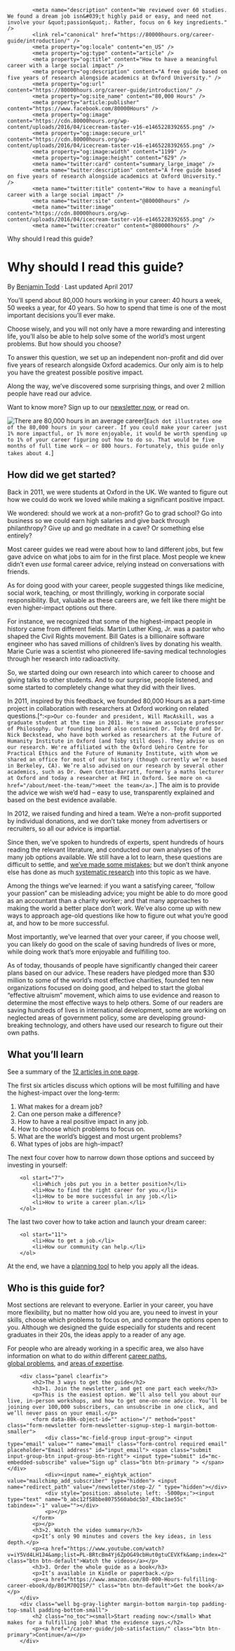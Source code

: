 ```
        <meta name="description" content="We reviewed over 60 studies. We found a dream job isn&#039;t highly paid or easy, and need not involve your &quot;passion&quot;. Rather, focus on 6 key ingredients." />
        <link rel="canonical" href="https://80000hours.org/career-guide/introduction/" />
        <meta property="og:locale" content="en_US" />
        <meta property="og:type" content="article" />
        <meta property="og:title" content="How to have a meaningful career with a large social impact" />
        <meta property="og:description" content="A free guide based on five years of research alongside academics at Oxford University." />
        <meta property="og:url" content="https://80000hours.org/career-guide/introduction/" />
        <meta property="og:site_name" content="80,000 Hours" />
        <meta property="article:publisher" content="https://www.facebook.com/80000Hours" />
        <meta property="og:image" content="https://cdn.80000hours.org/wp-content/uploads/2016/04/icecream-taster-v16-e1465228392655.png" />
        <meta property="og:image:secure_url" content="https://cdn.80000hours.org/wp-content/uploads/2016/04/icecream-taster-v16-e1465228392655.png" />
        <meta property="og:image:width" content="1199" />
        <meta property="og:image:height" content="629" />
        <meta name="twitter:card" content="summary_large_image" />
        <meta name="twitter:description" content="A free guide based on five years of research alongside academics at Oxford University." />
        <meta name="twitter:title" content="How to have a meaningful career with a large social impact" />
        <meta name="twitter:site" content="@80000hours" />
        <meta name="twitter:image" content="https://cdn.80000hours.org/wp-content/uploads/2016/04/icecream-taster-v16-e1465228392655.png" />
        <meta name="twitter:creator" content="@80000hours" />
```



Why should I read this guide?

# Why should I read this guide?

By <span class="byline author vcard"><a href="https://80000hours.org/author/benjamin-todd/" rel="author" class="fn">Benjamin Todd</a></span> &middot; Last updated <time class="update" datetime="2017-04-24T00:00:00+00:00">April 2017</time>

You’ll spend about 80,000 hours working in your career: 40 hours a week, 50 weeks a year, for 40 years. So how to spend that time is one of the most important decisions you’ll ever make.

Choose wisely, and you will not only have a more rewarding and interesting life, you’ll also be able to help solve some of the world’s most urgent problems. But how should you choose?

To answer this question, we set up an independent non-profit and did over five years of research alongside Oxford academics. Our only aim is to help you have the greatest possible positive impact.

Along the way, we’ve discovered some surprising things, and over 2 million people have read our advice.

Want to know more? Sign up to our <a href="/newsletter/">newsletter now</a>, or read on.

![There are 80,000 hours in an average career](https://cdn.80000hours.org/wp-content/uploads/2016/04/80K_Hourdots_V6-3-e1462626926997.png)[`Each dot illustrates one of the 80,000 hours in your career. If you could make your career just 1% more impactful, or 1% more enjoyable, it would be worth spending up to 1% of your career figuring out how to do so. That would be five months of full time work – or 800 hours. Fortunately, this guide only takes about 4.`]

## How did we get started?

Back in 2011, we were students at Oxford in the UK. We wanted to figure out how we could do work we loved while making a significant positive impact.

We wondered: should we work at a non-profit? Go to grad school? Go into business so we could earn high salaries and give back through philanthropy? Give up and go meditate in a cave? Or something else entirely?

Most career guides we read were about how to land different jobs, but few gave advice on what jobs to aim for in the first place. Most people we knew didn’t even *use* formal career advice, relying instead on conversations with friends.

As for doing good with your career, people suggested things like medicine, social work, teaching, or most thrillingly, working in corporate social responsibility. But, valuable as these careers are, we felt like there might be even higher-impact options out there.

For instance, we recognized that some of the highest-impact people in history came from different fields. Martin Luther King, Jr. was a pastor who shaped the Civil Rights movement. Bill Gates is a billionaire software engineer who has saved millions of children’s lives by donating his wealth. Marie Curie was a scientist who pioneered life-saving medical technologies through her research into radioactivity.

So, we started doing our own research into which career to choose and giving talks to other students. And to our surprise, people listened, and some started to completely change what they did with their lives.

In 2011, inspired by this feedback, we founded 80,000 Hours as a part-time project in collaboration with researchers at Oxford working on related questions.[^:`<p>Our co-founder and president, Will MacAskill, was a graduate student at the time in 2011. He's now an associate professor of Philosophy. Our founding board also contained Dr. Toby Ord and Dr. Nick Beckstead, who have both worked as researchers at the Future of Humanity Institute in Oxford (and Toby still does). They advise us on our research. We're affiliated with the Oxford Uehiro Centre for Practical Ethics and the Future of Humanity Institute, with whom we shared an office for most of our history (though currently we’re based in Berkeley, CA). We’re also advised on our research by several other academics, such as Dr. Owen Cotton-Barratt, formerly a maths lecturer at Oxford and today a researcher at FHI in Oxford. See more on <a href="/about/meet-the-team/">meet the team</a>.`] The aim is to provide the advice we wish we’d had – easy to use, transparently explained and based on the best evidence available.

In 2012, we raised funding and hired a team. We’re a non-profit supported by individual donations, and we don’t take money from advertisers or recruiters, so all our advice is impartial.

Since then, we’ve spoken to hundreds of experts, spent hundreds of hours reading the relevant literature, and conducted our own analyses of the many job options available. We still have a lot to learn, these questions are difficult to settle, and <a href="/about/credibility/evaluations/mistakes/">we’ve made some mistakes</a>; but we don’t think anyone else has done as much <a href="/about/credibility/research-principles/">systematic research</a> into this topic as we have.

Among the things we’ve learned: if you want a satisfying career, “follow your passion” can be misleading advice; you might be able to do more good as an accountant than a charity worker; and that many approaches to making the world a better place don’t work. We’ve also come up with new ways to approach age-old questions like how to figure out what you’re good at, and how to be more successful.

Most importantly, we’ve learned that over your career, if you choose well, you can likely do good on the scale of saving hundreds of lives or more, while doing work that’s more enjoyable and fulfilling too.

As of today, thousands of people have significantly changed their career plans based on our advice. These readers have pledged more than $30 million to some of the world’s most effective charities, founded ten new organizations focused on doing good, and helped to start the global “effective altruism” movement, which aims to use evidence and reason to determine the most effective ways to help others. Some of our readers are saving hundreds of lives in international development, some are working on neglected areas of government policy, some are developing ground-breaking technology, and others have used our research to figure out their own paths.

## What you’ll learn

See a summary of the <a href="/career-guide/">12 articles in one page</a>.

The first six articles discuss which options will be most fulfilling and have the highest-impact over the long-term:

1. What makes for a dream job?
1. Can one person make a difference?
1. How to have a real positive impact in any job.
1. How to choose which problems to focus on.
1. What are the world’s biggest and most urgent problems?
1. What types of jobs are high-impact?

The next four cover how to narrow down those options and succeed by investing in yourself:

```
    <ol start="7">
        <li>Which jobs put you in a better position?</li>
        <li>How to find the right career for you.</li>
        <li>How to be more successful in any job.</li>
        <li>How to write a career plan.</li>
    </ol>
```

The last two cover how to take action and launch your dream career:

```
    <ol start="11">
        <li>How to get a job.</li>
        <li>How our community can help.</li>
    </ol>
```

At the end, we have a <a href="/career-planning-tool/">planning tool</a> to help you apply all the ideas.

## Who is this guide for?

Most sections are relevant to everyone. Earlier in your career, you have more flexibility, but no matter how old you are, you need to invest in your skills, choose which problems to focus on, and compare the options open to you. Although we designed the guide especially for students and recent graduates in their 20s, the ideas apply to a reader of any age.

For people who are already working in a specific area, we also have information on what to do *within* different <a href="/career-reviews/">career paths</a>,<br> <a href="/problem-profiles/">global problems</a>, and <a href="http://wiki.80000hours.org/index.php/Advice_by_expertise">areas of expertise</a>.

```
    <div class="panel clearfix">
        <h2>The 3 ways to get the guide</h2>
        <h3>1. Join the newsletter, and get one part each week</h3>
        <p>This is the easiest option. We’ll also tell you about our live, in-person workshops, and how to get one-on-one advice. You’ll be joining over 100,000 subscribers, can unsubscribe in one click, and we’ll never pass on your email.</p>
        <form data-80k-object-id="" action="/" method="post" class="form-newsletter form-newsletter-signup-step-1 margin-bottom-smaller">
            <div class="mc-field-group input-group"> <input type="email" value="" name="email" class="form-control required email" placeholder="Email address" id="input_email"> <span class="submit input-group-btn input-group-btn-right"> <input type="submit" id="mc-embedded-subscribe" value="Sign up" class="btn btn-primary "> </span></div>
            <div><input name="_eightyk_action" value="mailchimp_add_subscriber" type="hidden"> <input name="redirect_path" value="/newsletter/step-2/ " type="hidden"></div>
            <div style="position: absolute; left: -5000px;"><input type="text" name="b_abc12f58bbe8075560abdc5b7_43bc1ae55c" tabindex="-1" value=""></div>
            <p></p>
        </form>
        <p></p>
        <h3>2. Watch the video summary</h3>
        <p>It’s only 90 minutes and covers the key ideas, in less depth.</p>
        <p><a href="https://www.youtube.com/watch?v=iY5Vd4LH1J4&amp;list=PL-BRtcBm4Yj6ZpOG49cbHut0gtuCEVXfk&amp;index=2" class="btn btn-default">Watch the videos</a></p>
        <h3>3. Order the whole guide as a book</h3>
        <p>It’s available in Kindle or paperback.</p>
        <p><a href="https://www.amazon.com/80-000-Hours-fulfilling-career-ebook/dp/B01M70QISP/" class="btn btn-default">Get the book</a></p>
    </div>
    <div class="well bg-gray-lighter margin-bottom margin-top padding-top-small padding-bottom-small">
        <h2 class="no_toc"><small>Start reading now:</small> What makes for a fulfilling job? What the evidence says.</h2>
        <p><a href="/career-guide/job-satisfaction/" class="btn btn-primary">Continue</a></p>
    </div>
```
